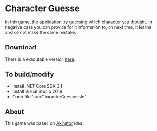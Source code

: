 # Character Guesse

In this game, the application try guessing which character you thought. In negative case you can provide for it information to, on next time, it learns and do not make the same mistake.

## Download

There is a executable version [here](https://www.dropbox.com/s/lo5kpktraf5l66v/CharacterGuesser.zip?dl=1).

## To build/modify

- Install .NET Core SDK 3.1
- Install Visual Studio 2019
- Open file "src/CharacterGuesser.sln"

## About

This game was based on [Akinator](https://en.akinator.com/) idea.